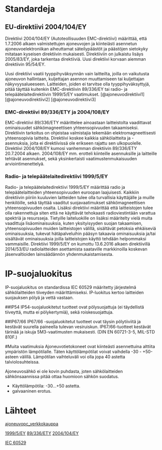 # Standardeja

## EU-direktiivi 2004/104/EY
Direktiivi 2004/104/EY (Autoteollisuuden EMC-direktiivi) määrittää, että 1.7.2006 alkaen valmistettujen ajoneuvojen ja kiinteiästi asennetun ajoneuvoelektroniikan aiheuttamat säteilypäästöt ja päästöjen sietokyky mitataan kyseisen direktiivin mukaisesti. Direktiiviin on julkaistu lisäys 2005/83/EY, joka tarkentaa direktiiviä. Uusi direktiivi korvaan aiemman direktiivin 95/54/EY.

Uusi direktiivi vaatii tyyppihyväksynnän vain laitteilta, joilla on vaikutusta ajoneuvon hallintaan, kuljettajan asennon muuttamiseen tai kuljettajan näkyvyysalueeseen. Laitteiden, joiden ei tarvitse olla tyyppihyväksyttyjä, pitää täyttää kuitenkin EMC-direktiivin 89/336/EY tai radio- ja telepäätelaitedirektiivin 1999/5/EY vaatimukset. [@ajoneuvodirektiivi1] [@ajoneuvodirektiivi2] [@ajoneuvodirektiivi3]

### EMC-direktiivi 89/336/ETY ja 2004/108/EY 
EMC-direktiivi 89/336/ETY määrittelee ainoastaan laitteistolta vaadittavat ominaisuudet sähkömagneettisen yhteensopivuuden takaamiseksi. Direktiivin tarkoitus on ohjeistaa valmistajia tekemään elektromagneettisesti yhteensopivia laitteita. Direktiivi koskee kaikkia sähkölaitteita ja -asennuksia, joita ei direktiivissä ole erikseen rajattu sen ulkopuolelle. Direktiivi 2004/108/EY kumosi vanhemman direktiivin 89/336/ETY 20.7.2004 alkaen. 2004/108/EY mm. erotteli kiinteille asennuksille ja laitteille tehtävät asennukset, sekä yksinkertaisti vaatimustenmukaisuuden arviointimenettelyä.

### Radio- ja telepäätelaitedirektiivi 1999/5/EY
Radio- ja telepäätelaitedirektiivi 1999/5/EY määrittää radio ja telepäätelaitteiden yhteensopivuuden euroopan laajuisesti. Kaikkiin direktiivin piiriin kuuluvien laitteiden tulee olla turvallisia käyttäjälle ja muille henkilöille, sekä täyttää vaaditut suojavaatimukset sähkömagneettisen yhteensopivuuden osalta. Lisäksi direktiivi määrittää että laitteistojen tulee olla rakennettuja siten että ne käyttävät tehokaasti radioviestintään varattua spektriä ja resursseja. Tietyille laiteluokille on lisäksi määritelty vielä muita vaadittuja lisäominaisuuksia, kuten yksityisyyden suojan takaamisen, yhteensopivuuden muiden laitteistojen välillä, sisältävät petoksia ehkäiseviä ominaisuuksia, tukevat hätäpalveluihin pääsyn takaavia ominaisuuksia ja/tai sisältävät ominaisuuksia joilla laitteistojen käyttö tehdään helpommaksi vammaisille. Direktiivi 1999/5/EY on kumottu 13.6.2016 alkaen direktiivillä 2014/53/EU radiolaitteiden asettamista saataville markkinoilla koskevan jäsenvaltioiden lainsäädännön yhdenmukaistamisesta.


# IP-suojaluokitus
IP-suojaluokitus on standardissa  IEC 60529 määritetty järjestelmä sähkölaitteiden tiiveyden määrittämiseksi. IP-luokitus kertoo laitteiden suojauksen pölyä ja vettä vastaan.

##IP54
IP54-suojaluokitetut tuotteet ovat pölysuojattuja (ei täydellistä tiiveyttä, mutta ei pölykertymiä), sekä roiskesuojattuja.

##IP67/66
IP67/66 -suojaluokitetut tuotteet ovat täysin pölytiiviitä ja kestävät suurella paineella tulevan vesiruiskun. IP67/66-tuotteet kestävät tärinää ja iskuja 5M3-vaatimusten mukaisesti. (DIN EN 60721-3-5, MIL-STD 810F.)


#Muita vaatimuksia
Ajoneuvotietokoneet ovat kiinteästi asennettuina alttiita ympäristön lämpötilalle. Täten käyttölämpötilat voivat vaihdella -30 - +50-asteen välillä. Lämpötilan vaihteluväli voi olla jopa 40 astetta talviolosuhteissa.

Ajoneuvosähkö ei ole kovin puhdasta, joten sähkölaitteiden sähkönsaannissa pitää ottaa huomioon sähkön suodatus.

* Käyttölämpötila: -30...+50 astetta.
* galvaaninen erotus.


# Lähteet
[ajoneuvopc_verkkokauppa](http://www.elkome.fi/verkkokauppa/index2.php?cPath=151)


[1999/5/EY](http://www.edilex.fi.ezproxy.metropolia.fi/eu-lainsaadanto/31999L0005?offset=1&perpage=20&phrase=1999%2F5%2FEY&sort=relevance&searchKey=430515)
[89/336/ETY](http://eur-lex.europa.eu/legal-content/FI/TXT/HTML/?uri=CELEX:31989L0336&from=FI)
[2004/104/EY](http://eur-lex.europa.eu/legal-content/FI/TXT/HTML/?uri=CELEX:32004L0104&from=en)

[IEC 60529](http://www.maximintegrated.com/en/app-notes/index.mvp/id/4126)
